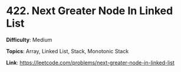 # 422. Next Greater Node In Linked List

**Difficulty**: Medium

**Topics**: Array, Linked List, Stack, Monotonic Stack

**Link**: https://leetcode.com/problems/next-greater-node-in-linked-list
